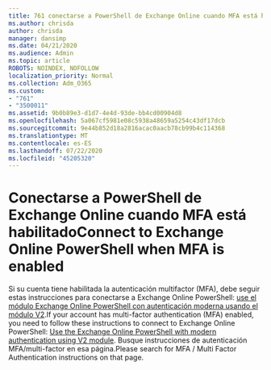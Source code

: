```yaml
---
title: 761 conectarse a PowerShell de Exchange Online cuando MFA está habilitado
ms.author: chrisda
author: chrisda
manager: dansimp
ms.date: 04/21/2020
ms.audience: Admin
ms.topic: article
ROBOTS: NOINDEX, NOFOLLOW
localization_priority: Normal
ms.collection: Adm_O365
ms.custom:
- "761"
- "3500011"
ms.assetid: 9b0b89e3-d1d7-4e4d-93de-bb4cd00904d8
ms.openlocfilehash: 5a067cf5981e08c5938a48659a5254c43df17dcb
ms.sourcegitcommit: 9e44b852d18a2816acac0aacb78cb99b4c114368
ms.translationtype: MT
ms.contentlocale: es-ES
ms.lasthandoff: 07/22/2020
ms.locfileid: "45205320"
---
```

# <a name="connect-to-exchange-online-powershell-when-mfa-is-enabled"></a><span data-ttu-id="9cce0-102">Conectarse a PowerShell de Exchange Online cuando MFA está habilitado</span><span class="sxs-lookup"><span data-stu-id="9cce0-102">Connect to Exchange Online PowerShell when MFA is enabled</span></span>

<span data-ttu-id="9cce0-103">Si su cuenta tiene habilitada la autenticación multifactor (MFA), debe seguir estas instrucciones para conectarse a Exchange Online PowerShell: [use el módulo Exchange Online PowerShell con autenticación moderna usando el módulo V2](https://aka.ms/exops-docs).</span><span class="sxs-lookup"><span data-stu-id="9cce0-103">If your account has multi-factor authentication (MFA) enabled, you need to follow these instructions to connect to Exchange Online PowerShell: [Use the Exchange Online PowerShell with modern authentication using V2 module](https://aka.ms/exops-docs).</span></span> <span data-ttu-id="9cce0-104">Busque instrucciones de autenticación MFA/multi-factor en esa página.</span><span class="sxs-lookup"><span data-stu-id="9cce0-104">Please search for MFA / Multi Factor Authentication instructions on that page.</span></span>
